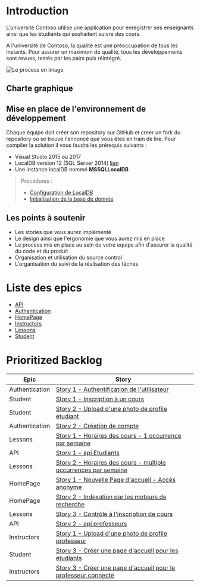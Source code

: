 ﻿Introduction
====
 
L'université Contoso utilise une application pour enregistrer ses enseignants ainsi que les étudiants qui souhaitent suivre des cours.

A l'université de Contoso, la qualité est une préoccupation de tous les instants. Pour assurer un maximum de qualité, tous les développements sont revues, testés par les pairs puis réintégré.

![Le process en image](https://g.gravizo.com/svg?digraph%20G%20{node%20[shape=];Dev->"Code%20Review"->QA->Integration})

## Charte graphique


## Mise en place de l'environnement de développement
Chaque équipe doit créer son repository sur GitHub et creer un fork du repository où se trouve l'ennoncé que vous êtes en train de lire.
Pour compiler la solution il vous faudra les prérequis suivants :
* Visual Studio 2015 ou 2017
* LocalDB version 12 (SQL Server 2014) [lien](https://download.microsoft.com/download/E/A/E/EAE6F7FC-767A-4038-A954-49B8B05D04EB/LocalDB%2064BIT/SqlLocalDB.msi)
* Une instance localDB nommé **MSSQLLocalDB**

> Procédures :
> * [Configuration de LocalDB](subject/setupEnvironment/LocalDBSetup.MD)
> * [Initialisation de la base de donnée](subject/setupEnvironment/DatabaseSetup.MD)


## Les points à soutenir
* Les stories que vous aurez implémenté
* Le design ainsi que l'ergonomie que vous aurez mis en place
* Le process mis en place au sein de votre equipe afin d'assurer la qualité du code et du produit
* Organisation et utilisation du source control
* L'organisation du suivi de la réalisation des tâches



# Liste des epics

* [API](subject/API.MD)
* [Authentication](subject/Authentication.MD)
* [HomePage](subject/HomePage.MD)
* [Instructors](subject/Instructors.MD)
* [Lessons](subject/Lessons.MD)
* [Student](subject/Student.MD)

# Prioritized Backlog

|Epic|Story|
|-|-|
Authentication|[Story 1 - Authentification de l'utilisateur](subject/Authentication.MD#Story-1---Authentification-de-l'utilisateur)|
|Student|[Story 1 - Inscription à un cours](subject/Student.MD#Story-1---Inscription-à-un-cours)|
|Student|[Story 2 - Upload d'une photo de profile étudiant](subject/Student.MD#Story-2---Upload-d'une-photo-de-profile-étudiant)|
|Authentication|[Story 2 - Création de compte](subject/Authentication.MD#Story-2---Création-de-compte)|
|Lessons|[Story 1 - Horaires des cours - 1 occurrence par semaine](subject/Lessons.MD#Story-1---Horaires-des-cours---1-occurrence-par-semaine)|
|API|[Story 1 - api Etudiants](subject/API.MD#Story-1---api-Etudiants)|
|Lessons|[Story 2 - Horaires des cours - multiple occurrences par semaine](subject/Lessons.MD#Story-2---Horaires-des-cours---multiple-occurrences-par-semaine)|
|HomePage|[Story 1 - Nouvelle Page d'accueil - Accès anonyme](subject/HomePage.MD#Story-1---Nouvelle-Page-d'accueil---Accès-anonyme)|
|HomePage|[Story 2 - Indexation par les moteurs de recherche](subject/HomePage.MD#Story-2---Indexation-par-les-moteurs-de-recherche)|
|Lessons|[Story 3 - Contrôle à l'inscription de cours](subject/Lessons.MD#Story-3---Contrôle-à-l'inscription-de-cours)|
|API|[Story 2 - api professeurs](subject/API.MD#Story-2---api-professeurs)|
|Instructors|[Story 1 - Upload d'une photo de profile professeur](subject/Instructors.MD#Story-1---Upload-d'une-photo-de-profile-professeur)|
|Student|[Story 3 - Créer une page d'accueil pour les étudiants](subject/Student.MD#Story-3---Créer-une-page-d'accueil-pour-les-étudiants)|
|Instructors|[Story 3 - Créer une page d'accueil pour le professeur connecté](subject/Instructors.MD#Story-3---Créer-une-page-d'accueil-pour-le-professeur-connecté)|
